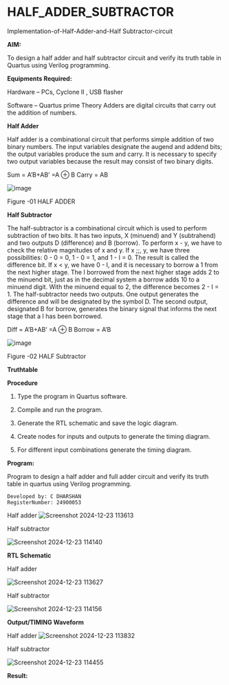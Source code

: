 # HALF_ADDER_SUBTRACTOR

Implementation-of-Half-Adder-and-Half Subtractor-circuit

**AIM:**

To design a half adder and half subtractor circuit and verify its truth table in Quartus using Verilog programming.

**Equipments Required:**

Hardware – PCs, Cyclone II , USB flasher 

Software – Quartus prime Theory Adders are digital circuits that carry out the addition of numbers.

**Half Adder**

Half adder is a combinational circuit that performs simple addition of two binary numbers. The input variables designate the augend and addend bits; the output variables produce the sum and carry. It is necessary to specify two output variables because the result may consist of two binary digits.

Sum = A’B+AB’ =A ⊕ B Carry = AB

![image](https://github.com/naavaneetha/HALF_ADDER_SUBTRACTOR/assets/154305477/bd4a0b2c-cdbc-4184-ab08-81578f121e1f)

Figure -01 HALF ADDER

**Half Subtractor**

The half-subtractor is a combinational circuit which is used to perform subtraction of two bits. It has two inputs, X (minuend) and Y (subtrahend) and two outputs D (difference) and B (borrow). To perform x - y, we have to check the relative magnitudes of x and y. If x ;;, y, we have three possibilities: 0 - 0 = 0, 1 - 0 = 1, and 1 - I = 0. The result is called the difference bit. If x < y, we have 0 - I, and it is necessary to borrow a 1 from the next higher stage. The I borrowed from the next higher stage adds 2 to the minuend bit, just as in the decimal system a borrow adds 10 to a minuend digit. With the minuend equal to 2, the difference becomes 2 - I = 1. The half-subtractor needs two outputs. One output generates the difference and will be designated by the symbol D. The second output, designated B for borrow, generates the binary signal that informs the next stage that a I has been borrowed. 

Diff = A’B+AB’ =A ⊕ B
Borrow = A’B

 ![image](https://github.com/naavaneetha/HALF_ADDER_SUBTRACTOR/assets/154305477/d76b099c-513f-4e7c-843a-e2fd028a531a)

Figure -02 HALF Subtractor

**Truthtable**

**Procedure**

1.	Type the program in Quartus software.

2.	Compile and run the program.

3.	Generate the RTL schematic and save the logic diagram.

4.	Create nodes for inputs and outputs to generate the timing diagram.

5.	For different input combinations generate the timing diagram.


**Program:**

Program to design a half adder and full adder circuit and verify its truth table in quartus using Verilog programming.

```
Developed by: C DHARSHAN
RegisterNumber: 24900053
```
Half adder
![Screenshot 2024-12-23 113613](https://github.com/user-attachments/assets/d4a3a934-ff67-4afe-ac59-ee2c163a326e)

Half subtractor


![Screenshot 2024-12-23 114140](https://github.com/user-attachments/assets/0073afa4-8767-40a6-9cb8-eeabb3ea78a7)

**RTL Schematic**

Half adder

![Screenshot 2024-12-23 113627](https://github.com/user-attachments/assets/6e8ec868-b529-4936-b04e-d5f5a40da52b)

Half subtractor


![Screenshot 2024-12-23 114156](https://github.com/user-attachments/assets/5f3c8b1b-7dad-480a-a7d2-47590aadd4f9)


**Output/TIMING Waveform**

Half adder
![Screenshot 2024-12-23 113832](https://github.com/user-attachments/assets/e00472be-0ca0-4f84-8e9e-0f1dd272fe1f)

Half subtractor

![Screenshot 2024-12-23 114455](https://github.com/user-attachments/assets/14b15c9e-341a-42b2-91fc-d9114761bf1a)


**Result:**


